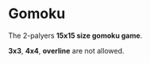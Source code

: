 # Gomoku

The 2-palyers **15x15 size gomoku game**.

**3x3**, **4x4**, **overline** are not allowed.


